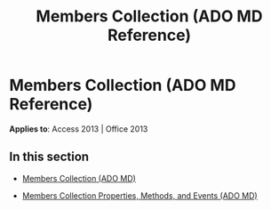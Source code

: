 ﻿---
title: Members Collection (ADO MD Reference)
TOCTitle: Members Collection (ADO MD)
ms:assetid: 7365afa6-2b59-404c-a6f7-ca2104303d3a
ms:mtpsurl: https://msdn.microsoft.com/en-us/library/JJ249470(v=office.15)
ms:contentKeyID: 48545636
ms.date: 09/18/2015
mtps_version: v=office.15
---

# Members Collection (ADO MD Reference)


**Applies to**: Access 2013 | Office 2013

## In this section

  - [Members Collection (ADO MD)](members-collection-ado-md.md)

  - [Members Collection Properties, Methods, and Events (ADO MD)](members-collection-properties-methods-and-events-ado-md.md)


